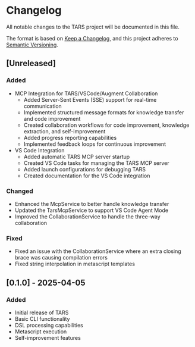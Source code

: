 # Changelog

All notable changes to the TARS project will be documented in this file.

The format is based on [Keep a Changelog](https://keepachangelog.com/en/1.0.0/),
and this project adheres to [Semantic Versioning](https://semver.org/spec/v2.0.0.html).

## [Unreleased]

### Added
- MCP Integration for TARS/VSCode/Augment Collaboration
  - Added Server-Sent Events (SSE) support for real-time communication
  - Implemented structured message formats for knowledge transfer and code improvement
  - Created collaboration workflows for code improvement, knowledge extraction, and self-improvement
  - Added progress reporting capabilities
  - Implemented feedback loops for continuous improvement
- VS Code Integration
  - Added automatic TARS MCP server startup
  - Created VS Code tasks for managing the TARS MCP server
  - Added launch configurations for debugging TARS
  - Created documentation for the VS Code integration

### Changed
- Enhanced the McpService to better handle knowledge transfer
- Updated the TarsMcpService to support VS Code Agent Mode
- Improved the CollaborationService to handle the three-way collaboration

### Fixed
- Fixed an issue with the CollaborationService where an extra closing brace was causing compilation errors
- Fixed string interpolation in metascript templates

## [0.1.0] - 2025-04-05

### Added
- Initial release of TARS
- Basic CLI functionality
- DSL processing capabilities
- Metascript execution
- Self-improvement features
